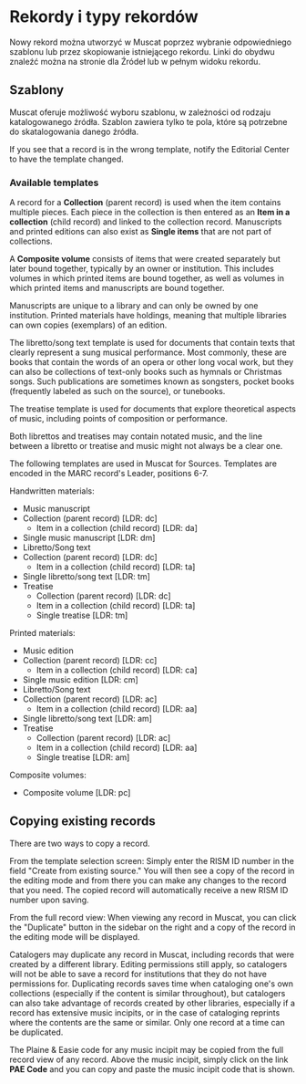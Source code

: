 # Rekordy i typy rekordów

Nowy rekord można utworzyć w Muscat poprzez wybranie odpowiedniego szablonu lub przez skopiowanie istniejącego rekordu. Linki do obydwu znaleźć można na stronie dla Źródeł lub w pełnym widoku rekordu.

## Szablony

Muscat oferuje możliwość wyboru szablonu, w zależności od rodzaju katalogowanego źródła. Szablon zawiera tylko te pola, które są potrzebne do skatalogowania danego źródła.

If you see that a record is in the wrong template, notify the Editorial Center to have the template changed.

### Available templates

A record for a **Collection** (parent record) is used when the item contains multiple pieces. Each piece in the collection is then entered as an **Item in a collection** (child record) and linked to the collection record. Manuscripts and printed editions can also exist as **Single items** that are not part of collections.

A **Composite volume** consists of items that were created separately but later bound together, typically by an owner or institution. This includes volumes in which printed items are bound together, as well as volumes in which printed items and manuscripts are bound together.

Manuscripts are unique to a library and can only be owned by one institution. Printed materials have holdings, meaning that multiple libraries can own copies (exemplars) of an edition.

The libretto/song text template is used for documents that contain texts that clearly represent a sung musical performance. Most commonly, these are books that contain the words of an opera or other long vocal work, but they can also be collections of text-only books such as hymnals or Christmas songs. Such publications are sometimes known as songsters, pocket books (frequently labeled as such on the source), or tunebooks.

The treatise template is used for documents that explore theoretical aspects of music, including points of composition or performance.

Both librettos and treatises may contain notated music, and the line between a libretto or treatise and music might not always be a clear one.

The following templates are used in Muscat for Sources. Templates are encoded in the MARC record's Leader, positions 6-7.

Handwritten materials:
- Music manuscript
 - Collection (parent record) [LDR: dc]
   - Item in a collection (child record) [LDR: da]
 - Single music manuscript [LDR: dm]
- Libretto/Song text
 - Collection (parent record) [LDR: dc]
   - Item in a collection (child record) [LDR: ta]
  - Single libretto/song text [LDR: tm]
- Treatise
   - Collection (parent record) [LDR: dc]
    - Item in a collection (child record) [LDR: ta]
   - Single treatise [LDR: tm]

Printed materials:
- Music edition
 - Collection (parent record) [LDR: cc]
   - Item in a collection (child record) [LDR: ca]
 - Single music edition [LDR: cm]
- Libretto/Song text
 - Collection (parent record) [LDR: ac]
   - Item in a collection (child record) [LDR: aa]
  - Single libretto/song text [LDR: am]
- Treatise
   - Collection (parent record) [LDR: ac]
    - Item in a collection (child record) [LDR: aa]
   - Single treatise [LDR: am]

Composite volumes:
- Composite volume [LDR: pc]


## Copying existing records

There are two ways to copy a record.

From the template selection screen: Simply enter the RISM ID number in the field "Create from existing source." You will then see a copy of the record in the editing mode and from there you can make any changes to the record that you need. The copied record will automatically receive a new RISM ID number upon saving.

From the full record view: When viewing any record in Muscat, you can click the "Duplicate" button in the sidebar on the right and a copy of the record in the editing mode will be displayed.

Catalogers may duplicate any record in Muscat, including records that were created by a different library. Editing permissions still apply, so catalogers will not be able to save a record for institutions that they do not have permissions for. Duplicating records saves time when cataloging one's own collections (especially if the content is similar throughout), but catalogers can also take advantage of records created by other libraries, especially if a record has extensive music incipits, or in the case of cataloging reprints where the contents are the same or similar. Only one record at a time can be duplicated.

The Plaine & Easie code for any music incipit may be copied from the full record view of any record. Above the music incipit, simply click on the link **PAE Code** and you can copy and paste the music incipit code that is shown.
